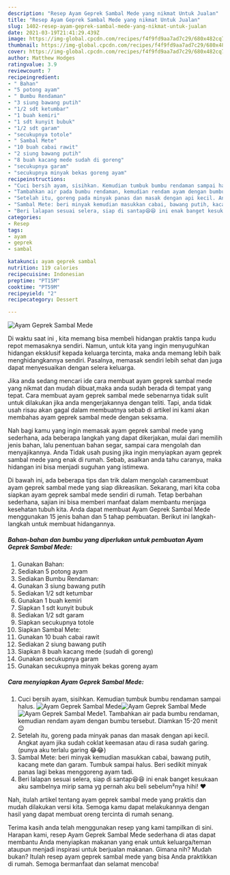 ```yaml
---
description: "Resep Ayam Geprek Sambal Mede yang nikmat Untuk Jualan"
title: "Resep Ayam Geprek Sambal Mede yang nikmat Untuk Jualan"
slug: 1402-resep-ayam-geprek-sambal-mede-yang-nikmat-untuk-jualan
date: 2021-03-19T21:41:29.439Z
image: https://img-global.cpcdn.com/recipes/f4f9fd9aa7ad7c29/680x482cq70/ayam-geprek-sambal-mede-foto-resep-utama.jpg
thumbnail: https://img-global.cpcdn.com/recipes/f4f9fd9aa7ad7c29/680x482cq70/ayam-geprek-sambal-mede-foto-resep-utama.jpg
cover: https://img-global.cpcdn.com/recipes/f4f9fd9aa7ad7c29/680x482cq70/ayam-geprek-sambal-mede-foto-resep-utama.jpg
author: Matthew Hodges
ratingvalue: 3.9
reviewcount: 7
recipeingredient:
- " Bahan"
- "5 potong ayam"
- " Bumbu Rendaman"
- "3 siung bawang putih"
- "1/2 sdt ketumbar"
- "1 buah kemiri"
- "1 sdt kunyit bubuk"
- "1/2 sdt garam"
- "secukupnya totole"
- " Sambal Mete"
- "10 buah cabai rawit"
- "2 siung bawang putih"
- "8 buah kacang mede sudah di goreng"
- "secukupnya garam"
- "secukupnya minyak bekas goreng ayam"
recipeinstructions:
- "Cuci bersih ayam, sisihkan. Kemudian tumbuk bumbu rendaman sampai halus."
- "Tambahkan air pada bumbu rendaman, kemudian rendam ayam dengan bumbu tersebut. Diamkan 15-20 menit 😉"
- "Setelah itu, goreng pada minyak panas dan masak dengan api kecil. Angkat ayam jika sudah coklat keemasan atau di rasa sudah garing. (punya aku terlalu garing 😂😂)"
- "Sambal Mete: beri minyak kemudian masukkan cabai, bawang putih, kacang mete dan garam. Tumbuk sampai halus. Beri sedikit minyak panas lagi bekas menggoreng ayam tadi."
- "Beri lalapan sesuai selera, siap di santap😆😆 ini enak banget kesukaan aku sambelnya mirip sama yg pernah aku beli sebelum²nya hihi! ❤"
categories:
- Resep
tags:
- ayam
- geprek
- sambal

katakunci: ayam geprek sambal 
nutrition: 119 calories
recipecuisine: Indonesian
preptime: "PT15M"
cooktime: "PT59M"
recipeyield: "2"
recipecategory: Dessert

---
```



![Ayam Geprek Sambal Mede](https://img-global.cpcdn.com/recipes/f4f9fd9aa7ad7c29/680x482cq70/ayam-geprek-sambal-mede-foto-resep-utama.jpg)

Di waktu  saat ini , kita memang bisa membeli hidangan praktis tanpa kudu repot memasaknya sendiri. Namun, untuk kita yang ingin menyuguhkan hidangan eksklusif kepada keluarga tercinta, maka anda memang lebih baik menghidangkannya sendiri. Pasalnya, memasak sendiri lebih sehat dan juga dapat menyesuaikan dengan selera keluarga.

Jika anda sedang mencari ide cara membuat ayam geprek sambal mede yang nikmat dan mudah dibuat,maka anda sudah berada di tempat yang tepat. Cara membuat ayam geprek sambal mede  sebenarnya tidak sulit untuk dilakukan jika anda mengerjakannya dengan teliti. Tapi, anda tidak usah risau akan gagal dalam membuatnya 
sebab di artikel ini kami akan membahas ayam geprek sambal mede dengan seksama.  



Nah bagi kamu yang ingin memasak ayam geprek sambal mede yang sederhana, ada beberapa langkah yang dapat dikerjakan, mulai dari memilih jenis bahan, lalu penentuan bahan segar, sampai cara mengolah dan menyajikannya. Anda Tidak usah pusing jika ingin menyiapkan ayam geprek sambal mede yang enak di rumah. Sebab, asalkan anda  tahu caranya, maka hidangan ini bisa menjadi suguhan yang istimewa.

Di bawah ini, ada beberapa tips dan trik dalam mengolah caramembuat ayam geprek sambal mede yang siap dikreasikan. Sekarang, mari kita coba siapkan ayam geprek sambal mede sendiri di rumah. Tetap berbahan sederhana, sajian ini bisa memberi manfaat dalam membantu menjaga kesehatan tubuh kita. Anda dapat membuat Ayam Geprek Sambal Mede menggunakan 15 jenis bahan dan 5 tahap pembuatan. Berikut ini langkah-langkah untuk membuat hidangannya.

<!--inarticleads1-->

##### Bahan-bahan dan bumbu yang diperlukan untuk pembuatan Ayam Geprek Sambal Mede:

1. Gunakan  Bahan:
1. Sediakan 5 potong ayam
1. Sediakan  Bumbu Rendaman:
1. Gunakan 3 siung bawang putih
1. Sediakan 1/2 sdt ketumbar
1. Gunakan 1 buah kemiri
1. Siapkan 1 sdt kunyit bubuk
1. Sediakan 1/2 sdt garam
1. Siapkan secukupnya totole
1. Siapkan  Sambal Mete:
1. Gunakan 10 buah cabai rawit
1. Sediakan 2 siung bawang putih
1. Siapkan 8 buah kacang mede (sudah di goreng)
1. Gunakan secukupnya garam
1. Gunakan secukupnya minyak bekas goreng ayam




<!--inarticleads2-->

##### Cara menyiapkan Ayam Geprek Sambal Mede:

1. Cuci bersih ayam, sisihkan. Kemudian tumbuk bumbu rendaman sampai halus.
<img src="https://img-global.cpcdn.com/steps/94aac1682f7bf8db/160x128cq70/ayam-geprek-sambal-mede-langkah-memasak-1-foto.jpg" alt="Ayam Geprek Sambal Mede"><img src="https://img-global.cpcdn.com/steps/4c551c104be0fe50/160x128cq70/ayam-geprek-sambal-mede-langkah-memasak-1-foto.jpg" alt="Ayam Geprek Sambal Mede"><img src="https://img-global.cpcdn.com/steps/9e82e4e883a3af9e/160x128cq70/ayam-geprek-sambal-mede-langkah-memasak-1-foto.jpg" alt="Ayam Geprek Sambal Mede">1. Tambahkan air pada bumbu rendaman, kemudian rendam ayam dengan bumbu tersebut. Diamkan 15-20 menit 😉
1. Setelah itu, goreng pada minyak panas dan masak dengan api kecil. Angkat ayam jika sudah coklat keemasan atau di rasa sudah garing. (punya aku terlalu garing 😂😂)
1. Sambal Mete: beri minyak kemudian masukkan cabai, bawang putih, kacang mete dan garam. Tumbuk sampai halus. Beri sedikit minyak panas lagi bekas menggoreng ayam tadi.
1. Beri lalapan sesuai selera, siap di santap😆😆 ini enak banget kesukaan aku sambelnya mirip sama yg pernah aku beli sebelum²nya hihi! ❤




Nah, itulah artikel tentang  ayam geprek sambal mede  yang praktis dan mudah dilakukan versi kita. Semoga kamu dapat melakukannya dengan hasil yang dapat membuat oreng tercinta di rumah senang. 

Terima kasih anda telah menggunakan resep yang kami tampilkan di sini. Harapan kami, resep  Ayam Geprek Sambal Mede sederhana di atas dapat membantu Anda menyiapkan makanan yang enak untuk keluarga/teman ataupun menjadi inspirasi untuk berjualan makanan. Gimana nih? Mudah bukan? Itulah resep ayam geprek sambal mede yang bisa Anda praktikkan di rumah. Semoga bermanfaat dan selamat mencoba!


